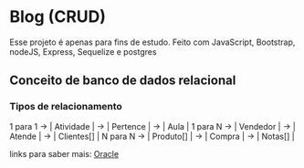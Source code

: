 # Blog (CRUD)

Esse projeto é apenas para fins de estudo. Feito com JavaScript, Bootstrap, nodeJS, Express, Sequelize e postgres

## Conceito de banco de dados relacional

### Tipos de relacionamento

1 para 1 -> | Atividade | -> | Pertence | -> | Aula |
1 para N -> | Vendedor | -> | Atende | -> | Clientes[] |
N para N -> | Produto[] | -> | Compra | -> | Notas[] |

links para saber mais: [Oracle](https://www.oracle.com/br/database/what-is-a-relational-database/)

